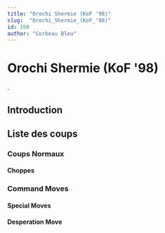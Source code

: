 ```yaml
---
title: "Orochi Shermie (KoF '98)"
slug:  "Orochi_Shermie_(KoF_'98)"
id: 190
author: "Corbeau Bleu"
---
```


# Orochi Shermie (KoF '98)

.

## Introduction

## Liste des coups

### Coups Normaux

#### Choppes

### Command Moves

#### Special Moves

#### Desperation Move
